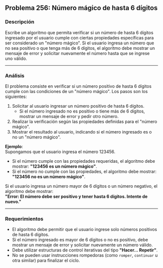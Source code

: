 ## **Problema 256: Número mágico de hasta 6 dígitos**

### **Descripción**  
Escribe un algoritmo que permita verificar si un número de hasta 6 dígitos ingresado por el usuario cumple con ciertas propiedades específicas para ser considerado un "número mágico". Si el usuario ingresa un número que no sea positivo o que tenga más de 6 dígitos, el algoritmo debe mostrar un mensaje de error y solicitar nuevamente el número hasta que se ingrese uno válido.

---

### **Análisis**  
El problema consiste en verificar si un número positivo de hasta 6 dígitos cumple con las condiciones de un "número mágico". Los pasos son los siguientes:
1. Solicitar al usuario ingresar un número positivo de hasta 6 dígitos.
   - Si el número ingresado no es positivo o tiene más de 6 dígitos, mostrar un mensaje de error y pedir otro número.
2. Realizar la verificación según las propiedades definidas para el "número mágico".
3. Mostrar el resultado al usuario, indicando si el número ingresado es o no un "número mágico".

**Ejemplo**:  
Supongamos que el usuario ingresa el número 123456.  
- Si el número cumple con las propiedades requeridas, el algoritmo debe mostrar: **"123456 es un número mágico"**.
- Si el número no cumple con las propiedades, el algoritmo debe mostrar: **"123456 no es un número mágico"**.

Si el usuario ingresa un número mayor de 6 dígitos o un número negativo, el algoritmo debe mostrar:  
**"Error: El número debe ser positivo y tener hasta 6 dígitos. Intente de nuevo."**

---

### **Requerimientos**  
- El algoritmo debe permitir que el usuario ingrese solo números positivos de hasta 6 dígitos.
- Si el número ingresado es mayor de 6 dígitos o no es positivo, debe mostrar un mensaje de error y solicitar nuevamente un número válido.
- Debe utilizar estructuras de control iterativas del tipo **"Hacer... Repetir"**.
- No se pueden usar instrucciones rompedoras (como `romper`, `continuar` u otra similar) para finalizar el ciclo.
